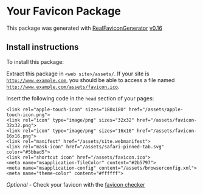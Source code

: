 # Your Favicon Package

This package was generated with [RealFaviconGenerator](https://realfavicongenerator.net/) [v0.16](https://realfavicongenerator.net/change_log#v0.16)

## Install instructions

To install this package:

Extract this package in <code>&lt;web site&gt;/assets/</code>. If your site is <code>http://www.example.com</code>, you should be able to access a file named <code>http://www.example.com/assets/favicon.ico</code>.

Insert the following code in the `head` section of your pages:

    <link rel="apple-touch-icon" sizes="180x180" href="/assets/apple-touch-icon.png">
    <link rel="icon" type="image/png" sizes="32x32" href="/assets/favicon-32x32.png">
    <link rel="icon" type="image/png" sizes="16x16" href="/assets/favicon-16x16.png">
    <link rel="manifest" href="/assets/site.webmanifest">
    <link rel="mask-icon" href="/assets/safari-pinned-tab.svg" color="#5bbad5">
    <link rel="shortcut icon" href="/assets/favicon.ico">
    <meta name="msapplication-TileColor" content="#2b5797">
    <meta name="msapplication-config" content="/assets/browserconfig.xml">
    <meta name="theme-color" content="#ffffff">

*Optional* - Check your favicon with the [favicon checker](https://realfavicongenerator.net/favicon_checker)